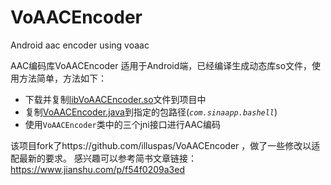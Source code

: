 # VoAACEncoder
Android aac encoder using voaac

AAC编码库VoAACEncoder
适用于Android端，已经编译生成动态库so文件，使用方法简单，方法如下：
  - 下载并复制[libVoAACEncoder.so](https://github.com/HaloMartin/VoAACEncoder/blob/master/libs/armeabi/libVoAACEncoder.so "libVoAACEncoder.so")文件到项目中
  - 复制[VoAACEncoder.java](https://github.com/HaloMartin/VoAACEncoder/blob/master/src/com/sinaapp/bashell/VoAACEncoder.java "VoAACEncoder.java")到指定的包路径(*`com.sinaapp.bashell`*)
  - 使用`VoAACEncoder`类中的三个jni接口进行AAC编码
  
该项目fork了https://github.com/illuspas/VoAACEncoder ，做了一些修改以适配最新的要求。
感兴趣可以参考简书文章链接：https://www.jianshu.com/p/f54f0209a3ed
